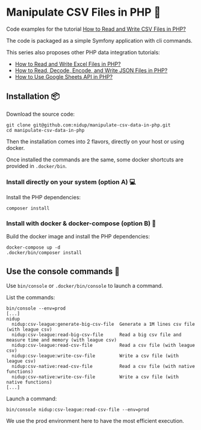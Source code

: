 # Manipulate CSV Files in PHP 🐘

Code examples for the tutorial [How to Read and Write CSV Files in PHP?](https://www.nidup.io/blog/manipulate-csv-files-in-php)

The code is packaged as a simple Symfony application with cli commands.

This series also proposes other PHP data integration tutorials:
 - [How to Read and Write Excel Files in PHP?](https://www.nidup.io/blog/manipulate-excel-files-in-php)
 - [How to Read, Decode, Encode, and Write JSON Files in PHP?](https://www.nidup.io/blog/manipulate-json-files-in-php)
 - [How to Use Google Sheets API in PHP?](https://www.nidup.io/blog/manipulate-google-sheets-in-php-with-api)

## Installation 📦

Download the source code:

```
git clone git@github.com:nidup/manipulate-csv-data-in-php.git
cd manipulate-csv-data-in-php
```

Then the installation comes into 2 flavors, directly on your host or using docker.

Once installed the commands are the same, some docker shortcuts are provided in `.docker/bin`. 

### Install directly on your system (option A) 💻

Install the PHP dependencies: 

```
composer install
```

### Install with docker & docker-compose (option B) 🐋

Build the docker image and install the PHP dependencies:

```
docker-compose up -d 
.docker/bin/composer install
```

## Use the console commands 🚀

Use `bin/console` or `.docker/bin/console` to launch a command.

List the commands:
```
bin/console --env=prod
[...]
nidup
  nidup:csv-league:generate-big-csv-file  Generate a 1M lines csv file (with league csv)
  nidup:csv-league:read-big-csv-file      Read a big csv file and measure time and memory (with league csv)
  nidup:csv-league:read-csv-file          Read a csv file (with league csv)
  nidup:csv-league:write-csv-file         Write a csv file (with league csv)
  nidup:csv-native:read-csv-file          Read a csv file (with native functions)
  nidup:csv-native:write-csv-file         Write a csv file (with native functions)
[...]
```

Launch a command:
```
bin/console nidup:csv-league:read-csv-file --env=prod
```

We use the prod environment here to have the most efficient execution.

